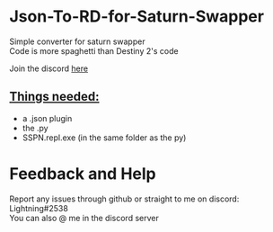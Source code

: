 # Json-To-RD-for-Saturn-Swapper

<p>Simple converter for saturn swapper </br> Code is more spaghetti than Destiny 2's code</p>

Join the discord <a href="https://discord.gg/saturn">here</a>



<h2><u>Things needed:</u></h2>

<ul>
  <li>a .json plugin</li>
  <li>the .py</li>
  <li>SSPN.repl.exe (in the same folder as the py)</li>
</ul>



# Feedback and Help
<p>Report any issues through github or straight to me on discord: Lightning#2538 </br> You can also @ me in the discord server</p>
